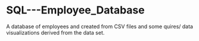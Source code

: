 # SQL---Employee_Database
A database of employees and created from CSV files and some quires/ data visualizations derived from the data set.
